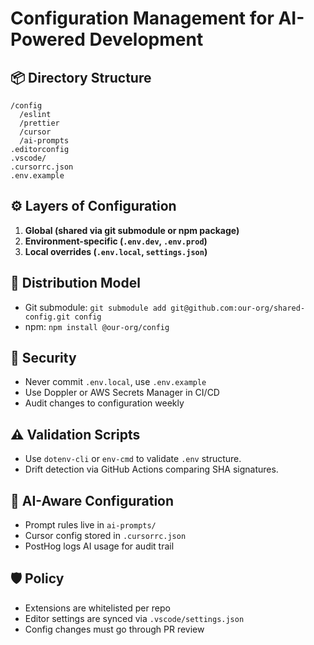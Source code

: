 # Configuration Management for AI-Powered Development

## 📦 Directory Structure

```
/config
  /eslint
  /prettier
  /cursor
  /ai-prompts
.editorconfig
.vscode/
.cursorrc.json
.env.example
```

## ⚙️ Layers of Configuration

1. **Global (shared via git submodule or npm package)**
2. **Environment-specific (`.env.dev`, `.env.prod`)**
3. **Local overrides (`.env.local`, `settings.json`)**

## 🔁 Distribution Model

- Git submodule: `git submodule add git@github.com:our-org/shared-config.git config`
- npm: `npm install @our-org/config`

## 🔐 Security

- Never commit `.env.local`, use `.env.example`
- Use Doppler or AWS Secrets Manager in CI/CD
- Audit changes to configuration weekly

## ⚠️ Validation Scripts

- Use `dotenv-cli` or `env-cmd` to validate `.env` structure.
- Drift detection via GitHub Actions comparing SHA signatures.

## 🧠 AI-Aware Configuration

- Prompt rules live in `ai-prompts/`
- Cursor config stored in `.cursorrc.json`
- PostHog logs AI usage for audit trail

## 🛡️ Policy

- Extensions are whitelisted per repo
- Editor settings are synced via `.vscode/settings.json`
- Config changes must go through PR review